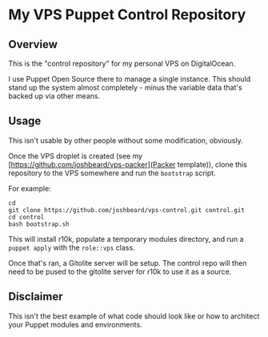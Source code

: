 # My VPS Puppet Control Repository

## Overview

This is the "control repository" for my personal VPS on DigitalOcean.

I use Puppet Open Source there to manage a single instance.  This should stand
up the system almost completely - minus the variable data that's backed up via
other means.

## Usage

This isn't usable by other people without some modification, obviously.

Once the VPS droplet is created (see my [https://github.com/joshbeard/vps-packer](Packer template)),
clone this repository to the VPS somewhere and run the `bootstrap` script.

For example:

```shell
cd
git clone https://github.com/joshbeard/vps-control.git control.git
cd control
bash bootstrap.sh
```

This will install r10k, populate a temporary modules directory, and run a
`puppet apply` with the `role::vps` class.

Once that's ran, a Gitolite server will be setup.  The control repo will then
need to be pused to the gitolite server for r10k to use it as a source.

## Disclaimer

This isn't the best example of what code should look like or how to architect
your Puppet modules and environments.
